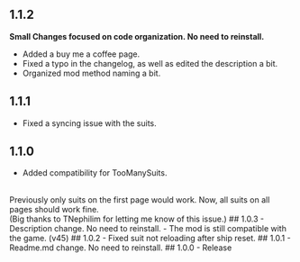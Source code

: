 ## 1.1.2
**Small Changes focused on code organization. No need to reinstall.**
- Added a buy me a coffee page.
- Fixed a typo in the changelog, as well as edited the description a bit.
- Organized mod method naming a bit.
## 1.1.1
- Fixed a syncing issue with the suits.
## 1.1.0
- Added compatibility for TooManySuits.
<br />
Previously only suits on the first page would work. Now, all suits on all pages should work fine.
<br />
(Big thanks to TNephilim for letting me know of this issue.)
## 1.0.3
- Description change. No need to reinstall.
- The mod is still compatible with the game. (v45)
## 1.0.2
- Fixed suit not reloading after ship reset.
## 1.0.1
- Readme.md change. No need to reinstall.
## 1.0.0
- Release